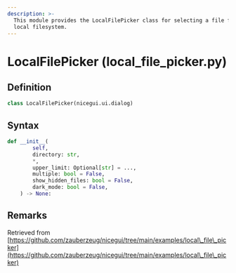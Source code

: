 ```yaml
---
description: >-
  This module provides the LocalFilePicker class for selecting a file from the
  local filesystem.
---
```


# LocalFilePicker (local\_file\_picker.py)

## Definition

```python
class LocalFilePicker(nicegui.ui.dialog)
```

## Syntax

```python
def __init__(
        self,
        directory: str,
        *,
        upper_limit: Optional[str] = ...,
        multiple: bool = False,
        show_hidden_files: bool = False,
        dark_mode: bool = False,
    ) -> None:
```

## Remarks

Retrieved from [https://github.com/zauberzeug/nicegui/tree/main/examples/local\_file\_picker](https://github.com/zauberzeug/nicegui/tree/main/examples/local\_file\_picker)
